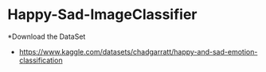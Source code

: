 # Happy-Sad-ImageClassifier
*Download the DataSet
* https://www.kaggle.com/datasets/chadgarratt/happy-and-sad-emotion-classification
